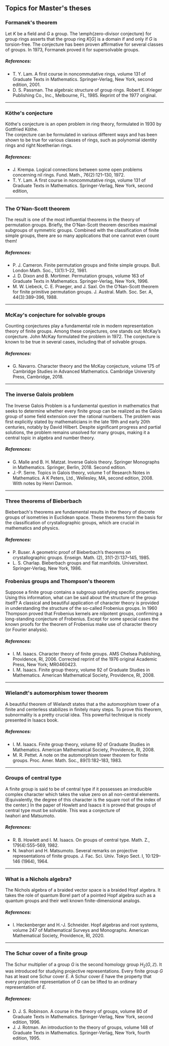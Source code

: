 ## Topics for Master's theses

### Formanek's theorem

Let $K$ be a field and $G$ a group. The \emph{zero-divisor conjecture} for group rings 
asserts that the group ring $K[G]$ is a domain if and only if $G$ is torsion-free.
The conjecture has been proven affirmative for several classes of groups. 
In 1973, Formanek proved it for supersolvable groups.  

##### References:
* T. Y. Lam. A first course in noncommutative rings, volume 131 of Graduate Texts in Mathematics. Springer-Verlag, New York, second edition, 2001.
* D. S. Passman. The algebraic structure of group rings. Robert E. Krieger Publishing Co., Inc., Melbourne, FL, 1985. Reprint of the 1977 original.

---

### Köthe's conjecture

Köthe's conjecture is an open problem in ring theory, 
formulated in 1930 by Gottfried Köthe.  
The conjecture can be formulated in various different ways and 
has been shown to be true for various classes of rings, 
such as polynomial identity rings and right Noetherian rings. 

##### References: 
* J. Krempa. Logical connections between some open problems concerning nil rings. Fund. Math., 76(2):121–130, 1972.
* T. Y. Lam. A first course in noncommutative rings, volume 131 of Graduate Texts in Mathematics. Springer-Verlag, New York, second edition,

---

### The O’Nan-Scott theorem

The result is one of the most influential theorems in the theory of permutation groups. 
Briefly, the O’Nan-Scott theorem describes maximal subgroups of symmetric groups. Combined with the classification of finite simple groups, 
there are so many applications that one cannot even count them! 

##### References: 
* P. J. Cameron. Finite permutation groups and finite simple groups. Bull. London Math. Soc., 13(1):1–22, 1981.
* J. D. Dixon and B. Mortimer. Permutation groups, volume 163 of Graduate Texts in Mathematics. Springer-Verlag, New York, 1996.
* M. W. Liebeck, C. E. Praeger, and J. Saxl. On the O’Nan-Scott theorem for finite primitive permutation groups. J. Austral. Math. Soc. Ser. A,
44(3):389–396, 1988.

---

### McKay's conjecture for solvable groups

Counting conjectures play a fundamental role in modern representation theory of finite groups. 
Among these conjectures, one stands out: McKay’s conjecture. 
John McKay formulated the problem in 1972. 
The conjecture is known to be true in several cases, including that of solvable groups. 

##### References: 
* G. Navarro. Character theory and the McKay conjecture, volume 175 of Cambridge Studies in Advanced Mathematics. Cambridge University
Press, Cambridge, 2018.

---

### The inverse Galois problem

The Inverse Galois Problem is a fundamental question in mathematics that seeks to determine whether every finite group can be realized as the Galois group of some field extension over the rational numbers.
The problem was first explicitly stated by mathematicians in the late 19th and early 20th centuries, notably by David Hilbert. Despite significant progress and partial solutions, the problem 
remains unsolved for many groups, making it a central topic in algebra and number theory.

##### References: 
* G. Malle and B. H. Matzat. Inverse Galois theory. Springer Monographs in Mathematics. Springer, Berlin, 2018. Second edition.
* J.-P. Serre. Topics in Galois theory, volume 1 of Research Notes in Mathematics. A K Peters, Ltd., Wellesley, MA, second edition, 2008. With
notes by Henri Darmon.

---

### Three theorems of Bieberbach

Bieberbach's theorems are fundamental results in the theory of discrete 
groups of isometries in Euclidean space. 
These theorems form the basis for the classification of crystallographic groups, 
which are crucial in mathematics and physics. 

##### References: 
* P. Buser. A geometric proof of Bieberbach’s theorems on crystallographic groups. Enseign. Math. (2), 31(1-2):137–145, 1985.
* L. S. Charlap. Bieberbach groups and flat manifolds. Universitext. Springer-Verlag, New York, 1986.

### Frobenius groups and Thompson's theorem

Suppose a finite group contains a subgroup satisfying specific properties. 
Using this information, what can be said about the structure of the group itself? 
A classical and beautiful application of character theory is provided 
in understanding the structure of the so-called Frobenius groups. In 1960 Thompson proved that Frobenius kernels are nilpotent groups, 
confirming a long-standing conjecture of Frobenius. 
Except for some special cases the known proofs for the theorem 
of Frobenius make use of character theory (or Fourier analysis). 

##### References:  
* I. M. Isaacs. Character theory of finite groups. AMS Chelsea Publishing, Providence, RI, 2006. Corrected reprint of the 1976 original Academic
Press, New York; MR0460423.
* I. M. Isaacs. Finite group theory, volume 92 of Graduate Studies in Mathematics. American Mathematical Society, Providence, RI, 2008.

---

### Wielandt's automorphism tower theorem

A beautiful theorem of Wielandt states 
that a the automorphism tower of a finite and centerless stabilizes in finitely many steps. To prove this theorem, 
subnormality is a pretty crucial idea. This powerful technique is nicely presented in Isaacs book. 

##### References:   
* I. M. Isaacs. Finite group theory, volume 92 of Graduate Studies in Mathematics. American Mathematical Society, Providence, RI, 2008.
* M. R. Pettet. A note on the automorphism tower theorem for finite groups. Proc. Amer. Math. Soc., 89(1):182–183, 1983.

---

### Groups of central type

A finite group is said to be of central type if it possesses an irreducible complex character which takes the value zero on all non-central elements. (Equivalently, the degree of this character is the square root of the index of the center.) 
In the paper of Howlett and Isaacs it is proved that groups of central type must be solvable. This was a conjecture of  
Iwahori and Matsumoto.

##### References: 
* R. B. Howlett and I. M. Isaacs. On groups of central type. Math. Z., 179(4):555–569, 1982.
* N. Iwahori and H. Matsumoto. Several remarks on projective representations of finite groups. J. Fac. Sci. Univ. Tokyo Sect. I, 10:129–146
(1964), 1964.

---

### What is a Nichols algebra?

The Nichols algebra of a braided vector space is a braided Hopf algebra. 
It takes the role of quantum Borel part of a pointed Hopf algebra such 
as a quantum groups and their well known finite-dimensional analogs.  

##### References:  
* I. Heckenberger and H.-J. Schneider. Hopf algebras and root systems, volume 247 of Mathematical Surveys and Monographs. American
Mathematical Society, Providence, RI, 2020.

---

### The Schur cover of a finite group

The Schur multiplier of a group $G$ is the second homology group $H_2(G,\mathbb{Z})$. It was introduced 
for studying projective representations. Every finite group $G$ has at least one 
Schur cover $E$. A Schur cover $E$ have the property that every projective representation 
of $G$ can be lifted to an ordinary representation of $E$. 

##### References: 
* D. J. S. Robinson. A course in the theory of groups, volume 80 of Graduate Texts in Mathematics. Springer-Verlag, New York, second edition, 1996.
* J. J. Rotman. An introduction to the theory of groups, volume 148 of Graduate Texts in Mathematics. Springer-Verlag, New York, fourth edition, 1995.
